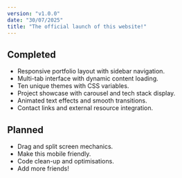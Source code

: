 ```yaml
---
version: "v1.0.0"
date: "30/07/2025"
title: "The official launch of this website!"
---
```


## Completed

- Responsive portfolio layout with sidebar navigation.
- Multi-tab interface with dynamic content loading.
- Ten unique themes with CSS variables.
- Project showcase with carousel and tech stack display.
- Animated text effects and smooth transitions.
- Contact links and external resource integration.

## Planned

- Drag and split screen mechanics.
- Make this mobile friendly.
- Code clean-up and optimisations.
- Add more friends!
